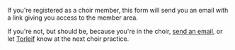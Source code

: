 
If you're registered as a choir member, this form will send you an email with a link giving you access to the member area.

If you're not, but should be, because you're in the choir, [send an email](contact/email), or let [Torleif](members/torleif) know at the next choir practice.
